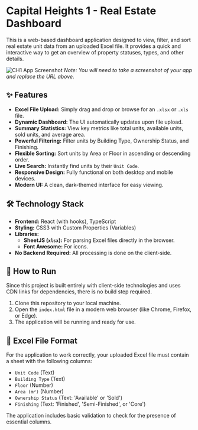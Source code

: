 
# Capital Heights 1 - Real Estate Dashboard

This is a web-based dashboard application designed to view, filter, and sort real estate unit data from an uploaded Excel file. It provides a quick and interactive way to get an overview of property statuses, types, and other details.

![CH1 App Screenshot](https://raw.githubusercontent.com/username/repo/main/screenshot.png) 
*Note: You will need to take a screenshot of your app and replace the URL above.*

## ✨ Features

- **Excel File Upload:** Simply drag and drop or browse for an `.xlsx` or `.xls` file.
- **Dynamic Dashboard:** The UI automatically updates upon file upload.
- **Summary Statistics:** View key metrics like total units, available units, sold units, and average area.
- **Powerful Filtering:** Filter units by Building Type, Ownership Status, and Finishing.
- **Flexible Sorting:** Sort units by Area or Floor in ascending or descending order.
- **Live Search:** Instantly find units by their `Unit Code`.
- **Responsive Design:** Fully functional on both desktop and mobile devices.
- **Modern UI:** A clean, dark-themed interface for easy viewing.

## 🛠️ Technology Stack

- **Frontend:** React (with hooks), TypeScript
- **Styling:** CSS3 with Custom Properties (Variables)
- **Libraries:**
    - **SheetJS (`xlsx`):** For parsing Excel files directly in the browser.
    - **Font Awesome:** For icons.
- **No Backend Required:** All processing is done on the client-side.

## 🚀 How to Run

Since this project is built entirely with client-side technologies and uses CDN links for dependencies, there is no build step required.

1.  Clone this repository to your local machine.
2.  Open the `index.html` file in a modern web browser (like Chrome, Firefox, or Edge).
3.  The application will be running and ready for use.

## 📄 Excel File Format

For the application to work correctly, your uploaded Excel file must contain a sheet with the following columns:

- `Unit Code` (Text)
- `Building Type` (Text)
- `Floor` (Number)
- `Area (m²)` (Number)
- `Ownership Status` (Text: 'Available' or 'Sold')
- `Finishing` (Text: 'Finished', 'Semi-Finished', or 'Core')

The application includes basic validation to check for the presence of essential columns.
